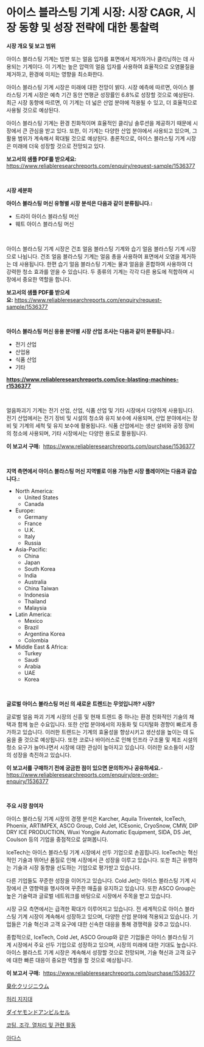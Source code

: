 <p><h1>아이스 블라스팅 기계 시장: 시장 CAGR, 시장 동향 및 성장 전략에 대한 통찰력</h1></p><p><strong>시장 개요 및 보고 범위</strong></p>
<p><p>아이스 블라스팅 기계는 빙판 또는 얼음 입자를 표면에서 제거하거나 클리닝하는 데 사용되는 기계이다. 이 기계는 높은 압력의 얼음 입자를 사용하여 효율적으로 오염물질을 제거하고, 환경에 미치는 영향을 최소화한다.</p><p>아이스 블라스팅 기계 시장은 미래에 대한 전망이 밝다. 시장 예측에 따르면, 아이스 블라스팅 기계 시장은 예측 기간 동안 연평균 성장률인 6.8%로 성장할 것으로 예상된다. 최근 시장 동향에 따르면, 이 기계는 더 넓은 산업 분야에 적용될 수 있고, 더 효율적으로 사용될 것으로 예상된다.</p><p>아이스 블라스팅 기계는 환경 친화적이며 효율적인 클리닝 솔루션을 제공하기 때문에 시장에서 큰 관심을 받고 있다. 또한, 이 기계는 다양한 산업 분야에서 사용되고 있으며, 그 활용 범위가 계속해서 확대될 것으로 예상된다. 총론적으로, 아이스 블라스팅 기계 시장은 미래에 더욱 성장할 것으로 전망되고 있다.</p></p>
<p><strong>보고서의 샘플 PDF를 받으세요:</strong> <a href="https://www.reliableresearchreports.com/enquiry/request-sample/1536377">https://www.reliableresearchreports.com/enquiry/request-sample/1536377</a></p>
<p>&nbsp;</p>
<p><strong>시장 세분화</strong></p>
<p><strong>아이스 블라스팅 머신 유형별 시장 분석은 다음과 같이 분류됩니다.:</strong></p>
<p><ul><li>드라이 아이스 블라스팅 머신</li><li>웨트 아이스 블라스팅 머신</li></ul></p>
<p>&nbsp;</p>
<p><p>아이스 블라스팅 기계 시장은 건조 얼음 블라스팅 기계와 습기 얼음 블라스팅 기계 시장으로 나뉩니다. 건조 얼음 블라스팅 기계는 얼음 총을 사용하여 표면에서 오염을 제거하는 데 사용됩니다. 한편 습기 얼음 블라스팅 기계는 물과 얼음을 혼합하여 사용하여 더 강력한 청소 효과를 얻을 수 있습니다. 두 종류의 기계는 각각 다른 용도에 적합하며 시장에서 중요한 역할을 합니다.</p></p>
<p><strong>보고서의 샘플 PDF를 받으세요:</strong>&nbsp;<a href="https://www.reliableresearchreports.com/enquiry/request-sample/1536377">https://www.reliableresearchreports.com/enquiry/request-sample/1536377</a></p>
<p>&nbsp;</p>
<p><strong> 아이스 블라스팅 머신 응용 분야별 시장 산업 조사는 다음과 같이 분류됩니다.:</strong></p>
<p><ul><li>전기 산업</li><li>산업용</li><li>식품 산업</li><li>기타</li></ul></p>
<p><strong><a href="https://www.reliableresearchreports.com/ice-blasting-machines-r1536377">https://www.reliableresearchreports.com/ice-blasting-machines-r1536377</a></strong></p>
<p>&nbsp;</p>
<p><p>얼음파괴기 기계는 전기 산업, 산업, 식품 산업 및 기타 시장에서 다양하게 사용됩니다. 전기 산업에서는 전기 장비 및 시설의 청소와 유지 보수에 사용되며, 산업 분야에서는 장비 및 기계의 세척 및 유지 보수에 활용됩니다. 식품 산업에서는 생산 설비와 공정 장비의 청소에 사용되며, 기타 시장에서는 다양한 용도로 활용됩니다.</p></p>
<p><strong>이 보고서 구매:</strong>&nbsp; <a href="https://www.reliableresearchreports.com/purchase/1536377">https://www.reliableresearchreports.com/purchase/1536377</a></p>
<p>&nbsp;</p>
<p><strong>지역 측면에서 아이스 블라스팅 머신 지역별로 이용 가능한 시장 플레이어는 다음과 같습니다.:</strong></p>
<p><ul>
    <li>
        North America:
        <ul>
            <li>United States</li>
            <li>Canada</li>
        </ul>
    </li>
    <li>
        Europe:
        <ul>
            <li>Germany</li>
            <li>France</li>
            <li>U.K.</li>
            <li>Italy</li>
            <li>Russia</li>
        </ul>
    </li>
    <li>
        Asia-Pacific:
        <ul>
            <li>China</li>
            <li>Japan</li>
            <li>South Korea</li>
            <li>India</li>
            <li>Australia</li>
            <li>China Taiwan</li>
            <li>Indonesia</li>
            <li>Thailand</li>
            <li>Malaysia</li>
        </ul>
    </li>
    <li>
        Latin America:
        <ul>
            <li>Mexico</li>
            <li>Brazil</li>
            <li>Argentina Korea</li>
            <li>Colombia</li>
        </ul>
    </li>
    <li>
        Middle East & Africa:
        <ul>
            <li>Turkey</li>
            <li>Saudi</li>
            <li>Arabia</li>
            <li>UAE</li>
            <li>Korea</li>
        </ul>
    </li>
    </ul></p>
<p>&nbsp;</p>
<p><strong>글로벌 아이스 블라스팅 머신 의 새로운 트렌드는 무엇입니까? 시장?</strong></p>
<p><p>글로벌 얼음 파괴 기계 시장의 신흥 및 현재 트렌드 중 하나는 환경 친화적인 기술의 채택과 함께 높은 수요입니다. 또한 산업 분야에서의 자동화 및 디지털화 경향이 빠르게 증가하고 있습니다. 이러한 트렌드는 기계의 효율성을 향상시키고 생산성을 높이는 데 도움을 줄 것으로 예상됩니다. 또한 코로나 바이러스로 인해 인프라 구조물 및 제조 시설의 청소 요구가 늘어나면서 시장에 대한 관심이 높아지고 있습니다. 이러한 요소들이 시장의 성장을 촉진하고 있습니다.</p></p>
<p><strong>이 보고서를 구매하기 전에 궁금한 점이 있으면 문의하거나 공유하세요.</strong>- <a href="https://www.reliableresearchreports.com/enquiry/pre-order-enquiry/1536377">https://www.reliableresearchreports.com/enquiry/pre-order-enquiry/1536377</a></p>
<p>&nbsp;</p>
<p><strong>주요 시장 참여자</strong></p>
<p><p>아이스 블라스팅 기계 시장의 경쟁 분석은 Karcher, Aquila Triventek, IceTech, Phoenix, ARTIMPEX, ASCO Group, Cold Jet, ICEsonic, CryoSnow, CMW, DIP DRY ICE PRODUCTION, Wuxi Yongjie Automatic Equipment, SIDA, DS Jet, Coulson 등의 기업을 중점적으로 살펴봅니다. </p><p>IceTech는 아이스 블라스팅 기계 시장에서 선두 기업으로 손꼽힙니다. IceTech는 혁신적인 기술과 뛰어난 품질로 인해 시장에서 큰 성장을 이루고 있습니다. 또한 최근 유행하는 기술과 시장 동향을 선도하는 기업으로 평가받고 있습니다. </p><p>다른 기업들도 꾸준한 성장을 이어가고 있습니다. Cold Jet는 아이스 블라스팅 기계 시장에서 큰 영향력을 행사하며 꾸준한 매출을 유지하고 있습니다. 또한 ASCO Group는 높은 기술력과 글로벌 네트워크를 바탕으로 시장에서 주목을 받고 있습니다. </p><p>시장 규모 측면에서는 급격한 확대가 이루어지고 있습니다. 전 세계적으로 아이스 블라스팅 기계 시장이 계속해서 성장하고 있으며, 다양한 산업 분야에 적용되고 있습니다. 기업들은 기술 혁신과 고객 요구에 대한 신속한 대응을 통해 경쟁력을 갖추고 있습니다. </p><p>종합적으로, IceTech, Cold Jet, ASCO Group와 같은 기업들은 아이스 블라스팅 기계 시장에서 주요 선두 기업으로 성장하고 있으며, 시장의 미래에 대한 기대도 높습니다. 아이스 블라스트 기계 시장은 계속해서 성장할 것으로 전망되며, 기술 혁신과 고객 요구에 대한 빠른 대응이 중요한 역할을 할 것으로 예상됩니다.</p></p>
<p><strong>이 보고서 구매:</strong>&nbsp;&nbsp;<a href="https://www.reliableresearchreports.com/purchase/1536377">https://www.reliableresearchreports.com/purchase/1536377</a></p>
<p><p><a href="https://github.com/CloydAbbott2023/Market-Research-Report-List-1/blob/main/893570120191.md">臭化クリジニウム</a></p><p><a href="https://github.com/Howaoole34545/Market-Research-Report-List-1/blob/main/512493018431.md">허리 지지대</a></p><p><a href="https://medium.com/@carlieshields/%E3%83%80%E3%82%A4%E3%83%A4%E3%83%A2%E3%83%B3%E3%83%89%E3%82%A2%E3%83%B3%E3%83%93%E3%83%AB%E3%82%BB%E3%83%AB%E5%B8%82%E5%A0%B4%E3%81%AE%E8%AA%BF%E6%9F%BB%E3%83%AC%E3%83%9D%E3%83%BC%E3%83%88-%E3%81%9D%E3%81%AE%E6%AD%B4%E5%8F%B2%E3%81%A8%E5%B0%86%E6%9D%A5%E4%BA%88%E6%B8%AC2031%E5%B9%B4%E3%81%BE%E3%81%A72034%E5%B9%B4-bb439731d2ec">ダイヤモンドアンビルセル</a></p><p><a href="https://medium.com/@cierrahayes645/%EC%BD%94%ED%8C%85-%EC%A1%B0%EA%B0%81-%EC%97%B4%EC%B2%98%EB%A6%AC-%EB%B0%8F-%EC%97%B0%ED%95%A9-%ED%99%9C%EB%8F%99-%EC%8B%9C%EC%9E%A5-%EC%9C%A0%ED%98%95-%EC%9D%91%EC%9A%A9-%EB%B0%8F-%EC%A7%80%EB%A6%AC%EB%B3%84-%ED%8F%AC%EA%B4%84%EC%A0%81%EC%9D%B8-%ED%8F%89%EA%B0%80-fa602c09c7dd">코팅, 조각, 열처리 및 관련 활동</a></p><p><a href="https://medium.com/@derrickmafrks96745/adas-%EC%8B%9C%EC%9E%A5-%EC%A7%80%ED%91%9C-%ED%95%B4%EB%8F%85-%EC%8B%9C%EC%9E%A5-%EC%A0%90%EC%9C%A0%EC%9C%A8-%ED%8A%B8%EB%A0%8C%EB%93%9C-%EB%B0%8F-%EC%84%B1%EC%9E%A5-%ED%8C%A8%ED%84%B4-4ec272429131">아다스</a></p></p>